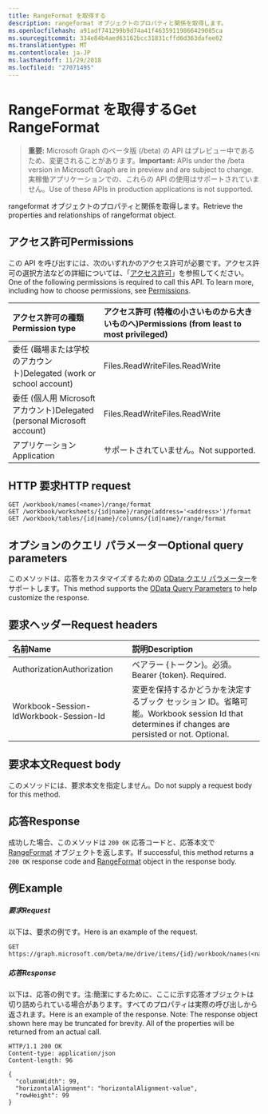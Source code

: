 ```yaml
---
title: RangeFormat を取得する
description: rangeformat オブジェクトのプロパティと関係を取得します。
ms.openlocfilehash: a91adf741299b9d74a41f46359119866429085ca
ms.sourcegitcommit: 334e84b4aed63162bcc31831cffd6d363dafee02
ms.translationtype: MT
ms.contentlocale: ja-JP
ms.lasthandoff: 11/29/2018
ms.locfileid: "27071495"
---
```

# <a name="get-rangeformat"></a><span data-ttu-id="1442d-103">RangeFormat を取得する</span><span class="sxs-lookup"><span data-stu-id="1442d-103">Get RangeFormat</span></span>

> <span data-ttu-id="1442d-104">**重要:** Microsoft Graph のベータ版 (/beta) の API はプレビュー中であるため、変更されることがあります。</span><span class="sxs-lookup"><span data-stu-id="1442d-104">**Important:** APIs under the /beta version in Microsoft Graph are in preview and are subject to change.</span></span> <span data-ttu-id="1442d-105">実稼働アプリケーションでの、これらの API の使用はサポートされていません。</span><span class="sxs-lookup"><span data-stu-id="1442d-105">Use of these APIs in production applications is not supported.</span></span>

<span data-ttu-id="1442d-106">rangeformat オブジェクトのプロパティと関係を取得します。</span><span class="sxs-lookup"><span data-stu-id="1442d-106">Retrieve the properties and relationships of rangeformat object.</span></span>
## <a name="permissions"></a><span data-ttu-id="1442d-107">アクセス許可</span><span class="sxs-lookup"><span data-stu-id="1442d-107">Permissions</span></span>
<span data-ttu-id="1442d-p102">この API を呼び出すには、次のいずれかのアクセス許可が必要です。アクセス許可の選択方法などの詳細については、「[アクセス許可](/graph/permissions-reference)」を参照してください。</span><span class="sxs-lookup"><span data-stu-id="1442d-p102">One of the following permissions is required to call this API. To learn more, including how to choose permissions, see [Permissions](/graph/permissions-reference).</span></span>

|<span data-ttu-id="1442d-110">アクセス許可の種類</span><span class="sxs-lookup"><span data-stu-id="1442d-110">Permission type</span></span>      | <span data-ttu-id="1442d-111">アクセス許可 (特権の小さいものから大きいものへ)</span><span class="sxs-lookup"><span data-stu-id="1442d-111">Permissions (from least to most privileged)</span></span>              |
|:--------------------|:---------------------------------------------------------|
|<span data-ttu-id="1442d-112">委任 (職場または学校のアカウント)</span><span class="sxs-lookup"><span data-stu-id="1442d-112">Delegated (work or school account)</span></span> | <span data-ttu-id="1442d-113">Files.ReadWrite</span><span class="sxs-lookup"><span data-stu-id="1442d-113">Files.ReadWrite</span></span>    |
|<span data-ttu-id="1442d-114">委任 (個人用 Microsoft アカウント)</span><span class="sxs-lookup"><span data-stu-id="1442d-114">Delegated (personal Microsoft account)</span></span> | <span data-ttu-id="1442d-115">Files.ReadWrite</span><span class="sxs-lookup"><span data-stu-id="1442d-115">Files.ReadWrite</span></span>    |
|<span data-ttu-id="1442d-116">アプリケーション</span><span class="sxs-lookup"><span data-stu-id="1442d-116">Application</span></span> | <span data-ttu-id="1442d-117">サポートされていません。</span><span class="sxs-lookup"><span data-stu-id="1442d-117">Not supported.</span></span> |

## <a name="http-request"></a><span data-ttu-id="1442d-118">HTTP 要求</span><span class="sxs-lookup"><span data-stu-id="1442d-118">HTTP request</span></span>
<!-- { "blockType": "ignored" } -->
```http
GET /workbook/names(<name>)/range/format
GET /workbook/worksheets/{id|name}/range(address='<address>')/format
GET /workbook/tables/{id|name}/columns/{id|name}/range/format
```
## <a name="optional-query-parameters"></a><span data-ttu-id="1442d-119">オプションのクエリ パラメーター</span><span class="sxs-lookup"><span data-stu-id="1442d-119">Optional query parameters</span></span>
<span data-ttu-id="1442d-120">このメソッドは、応答をカスタマイズするための [OData クエリ パラメーター](https://developer.microsoft.com/graph/docs/concepts/query_parameters)をサポートします。</span><span class="sxs-lookup"><span data-stu-id="1442d-120">This method supports the [OData Query Parameters](https://developer.microsoft.com/graph/docs/concepts/query_parameters) to help customize the response.</span></span>

## <a name="request-headers"></a><span data-ttu-id="1442d-121">要求ヘッダー</span><span class="sxs-lookup"><span data-stu-id="1442d-121">Request headers</span></span>
| <span data-ttu-id="1442d-122">名前</span><span class="sxs-lookup"><span data-stu-id="1442d-122">Name</span></span>      |<span data-ttu-id="1442d-123">説明</span><span class="sxs-lookup"><span data-stu-id="1442d-123">Description</span></span>|
|:----------|:----------|
| <span data-ttu-id="1442d-124">Authorization</span><span class="sxs-lookup"><span data-stu-id="1442d-124">Authorization</span></span>  | <span data-ttu-id="1442d-p103">ベアラー {トークン}。必須。</span><span class="sxs-lookup"><span data-stu-id="1442d-p103">Bearer {token}. Required.</span></span> |
| <span data-ttu-id="1442d-127">Workbook-Session-Id</span><span class="sxs-lookup"><span data-stu-id="1442d-127">Workbook-Session-Id</span></span>  | <span data-ttu-id="1442d-p104">変更を保持するかどうかを決定するブック セッション ID。省略可能。</span><span class="sxs-lookup"><span data-stu-id="1442d-p104">Workbook session Id that determines if changes are persisted or not. Optional.</span></span>|

## <a name="request-body"></a><span data-ttu-id="1442d-130">要求本文</span><span class="sxs-lookup"><span data-stu-id="1442d-130">Request body</span></span>
<span data-ttu-id="1442d-131">このメソッドには、要求本文を指定しません。</span><span class="sxs-lookup"><span data-stu-id="1442d-131">Do not supply a request body for this method.</span></span>

## <a name="response"></a><span data-ttu-id="1442d-132">応答</span><span class="sxs-lookup"><span data-stu-id="1442d-132">Response</span></span>

<span data-ttu-id="1442d-133">成功した場合、このメソッドは `200 OK` 応答コードと、応答本文で [RangeFormat](../resources/rangeformat.md) オブジェクトを返します。</span><span class="sxs-lookup"><span data-stu-id="1442d-133">If successful, this method returns a `200 OK` response code and [RangeFormat](../resources/rangeformat.md) object in the response body.</span></span>
## <a name="example"></a><span data-ttu-id="1442d-134">例</span><span class="sxs-lookup"><span data-stu-id="1442d-134">Example</span></span>
##### <a name="request"></a><span data-ttu-id="1442d-135">要求</span><span class="sxs-lookup"><span data-stu-id="1442d-135">Request</span></span>
<span data-ttu-id="1442d-136">以下は、要求の例です。</span><span class="sxs-lookup"><span data-stu-id="1442d-136">Here is an example of the request.</span></span>
<!-- {
  "blockType": "request",
  "name": "get_rangeformat"
}-->
```http
GET https://graph.microsoft.com/beta/me/drive/items/{id}/workbook/names(<name>)/range/format
```
##### <a name="response"></a><span data-ttu-id="1442d-137">応答</span><span class="sxs-lookup"><span data-stu-id="1442d-137">Response</span></span>
<span data-ttu-id="1442d-p105">以下は、応答の例です。注:簡潔にするために、ここに示す応答オブジェクトは切り詰められている場合があります。すべてのプロパティは実際の呼び出しから返されます。</span><span class="sxs-lookup"><span data-stu-id="1442d-p105">Here is an example of the response. Note: The response object shown here may be truncated for brevity. All of the properties will be returned from an actual call.</span></span>
<!-- {
  "blockType": "response",
  "truncated": true,
  "@odata.type": "microsoft.graph.rangeFormat"
} -->
```http
HTTP/1.1 200 OK
Content-type: application/json
Content-length: 96

{
  "columnWidth": 99,
  "horizontalAlignment": "horizontalAlignment-value",
  "rowHeight": 99
}
```

<!-- uuid: 8fcb5dbc-d5aa-4681-8e31-b001d5168d79
2015-10-25 14:57:30 UTC -->
<!-- {
  "type": "#page.annotation",
  "description": "Get RangeFormat",
  "keywords": "",
  "section": "documentation",
  "tocPath": ""
}-->